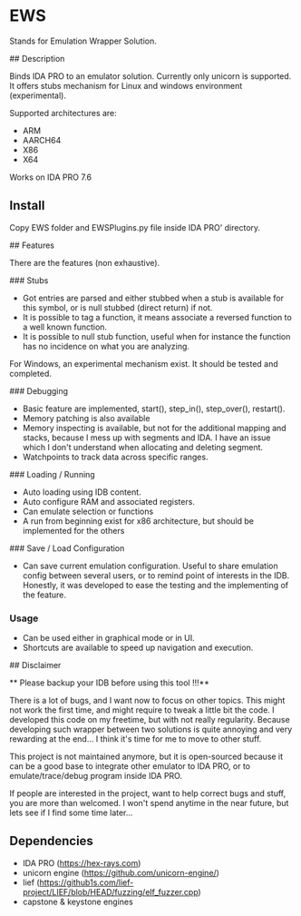 # EWS 

Stands for Emulation Wrapper Solution. 

## Description 

Binds IDA PRO to an emulator solution. 
Currently only unicorn is supported. 
It offers stubs mechanism for Linux and windows environment (experimental). 


Supported architectures are:

- ARM
- AARCH64
- X86
- X64 

Works on IDA PRO 7.6

## Install 

Copy EWS folder and EWSPlugins.py file inside IDA PRO' directory. 

## Features

There are the features (non exhaustive). 

### Stubs

- Got entries are parsed and either stubbed when a stub is available for this symbol, or is null stubbed (direct return) if not. 
- It is possible to tag a function, it means associate a reversed function to a well known function. 
- It is possible to null stub function, useful when for instance the function has no incidence on what you are analyzing. 

For Windows, an experimental mechanism exist. It should be tested and completed.

### Debugging 

- Basic feature are implemented, start(), step_in(), step_over(), restart(). 
- Memory patching is also available
- Memory inspecting is available, but not for the additional mapping and stacks, because I mess up with segments and IDA. I have an issue which I don't understand when allocating and deleting segment. 
- Watchpoints to track data across specific ranges. 


### Loading / Running 

- Auto loading using IDB content. 
- Auto configure RAM and associated registers. 
- Can emulate selection or functions
- A run from beginning exist for x86 architecture, but should be implemented for the others

### Save / Load Configuration

- Can save current emulation configuration. Useful to share emulation config between several users, or to remind point of interests in the IDB. Honestly, it was developed to ease the testing and the implementing of the feature. 

### Usage 

- Can be used either in graphical mode or in UI. 
- Shortcuts are available to speed up navigation and execution. 

## Disclaimer 

** Please backup your IDB before using this tool !!!**

There is a lot of bugs, and I want now to focus on other topics. 
This might not work the first time, and might require to tweak a little bit the code. 
I developed this code on my freetime, but with not really regularity. Because developing such wrapper between two solutions is quite annoying and very rewarding at the end... I think it's time for me to move to other stuff. 

This project is not maintained anymore, but it is open-sourced because 
it can be a good base to integrate other emulator to IDA PRO, or to emulate/trace/debug program inside IDA PRO.


If people are interested in the project, want to help correct bugs and stuff, 
you are more than welcomed. I won't spend anytime in the near future, but lets 
see if I find some time later...

## Dependencies
 
- IDA PRO (https://hex-rays.com)
- unicorn engine (https://github.com/unicorn-engine/)
- lief (https://github1s.com/lief-project/LIEF/blob/HEAD/fuzzing/elf_fuzzer.cpp)
- capstone & keystone engines

